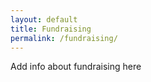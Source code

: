 ```yaml
---
layout: default
title: Fundraising
permalink: /fundraising/
---
```


Add info about fundraising here